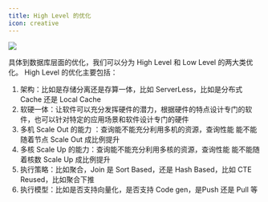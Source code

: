 ```yaml
---
title: High Level 的优化
icon: creative
---
```



![](https://blog.bcmeng.com/post/media/16795404287791/16806924634553.jpg)

具体到数据库层面的优化，我们可以分为 High Level 和 Low Level 的两大类优化。 High Level 的优化主要包括：

1. 架构：比如是存储分离还是存算一体，比如 ServerLess，比如是分布式 Cache 还是 Local Cache
2. 软硬一体：让软件可以充分发挥硬件的潜力，根据硬件的特点设计专门的软件，也可以针对特定的应用场景和软件设计专门的硬件
3. 多机 Scale Out 的能力 ：查询能不能充分利用多机的资源，查询性能 能不能随着节点 Scale Out 成比例提升
4. 多核 Scale Up 的能力：查询能不能充分利用多核的资源，查询性能 能不能随着核数 Scale Up 成比例提升
5. 执行策略：比如聚合，Join 是 Sort Based，还是 Hash Based，比如 CTE Reused，比如聚合下推
6. 执行模型：比如是否支持向量化，是否支持 Code gen，是Push 还是 Pull 等


